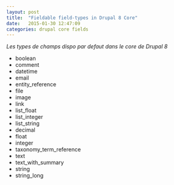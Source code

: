 ```yaml
---
layout: post
title:  "Fieldable field-types in Drupal 8 Core"
date:   2015-01-30 12:47:09
categories: drupal core fields
---
```


*Les types de champs dispo par defaut dans le core de Drupal 8*

- boolean
- comment
- datetime
- email
- entity_reference
- file
- image
- link
- list_float
- list_integer
- list_string
- decimal
- float
- integer
- taxonomy_term_reference
- text
- text_with_summary
- string
- string_long
